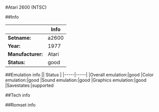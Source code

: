#Atari 2600 (NTSC)

##Info

||Info|
|-----|-----|
|**Setname:**|a2600
|**Year:**|1977
|**Manufacturer:**|Atari
|**Status:**|good

##Emulation info
|| Status |
|-----|-----|
|Overall emulation:|good
|Color emulation:|good
|Sound emulation:|good
|Graphics emulation:|good
|Savestates:|supported

##Tech info

##Romset info

<!--- START OF EDITED COMMENT DO NOT TOUCH TEXT ABOVE-->
